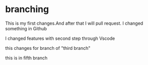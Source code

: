 # branching

This is my first changes.And after that I will pull request.
I changed something in Github

I changed features with second step through Vscode

this changes for branch of "third branch"

this is in fifth branch
